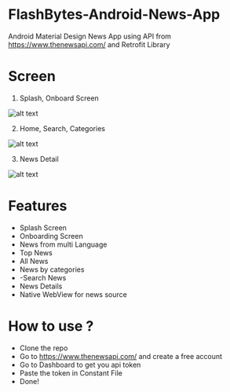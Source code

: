 # FlashBytes-Android-News-App
Android Material Design News App using API from https://www.thenewsapi.com/ and Retrofit Library

# Screen

   1. Splash, Onboard Screen
   
   
   ![alt text](https://github.com/jeanclaudesoft/FlashBytes-Android-News-App/blob/master/onboard.png "Splash, OnBoard")
   
   
   2. Home, Search, Categories


   ![alt text](https://github.com/jeanclaudesoft/FlashBytes-Android-News-App/blob/master/search.png "Home, Search, Categories")
   
  
  3. News Detail

   ![alt text](https://github.com/jeanclaudesoft/FlashBytes-Android-News-App/blob/master/news.png "Details")



# Features
   - Splash Screen
   - Onboarding Screen
   - News from multi Language
   - Top News
   - All News
   - News by categories
   - -Search News
   - News Details
   - Native WebView for news source

# How to use ?
   - Clone the repo
   - Go to  https://www.thenewsapi.com/ and create a free account
   - Go to Dashboard to get you api token
   - Paste the token in Constant File
   - Done!



